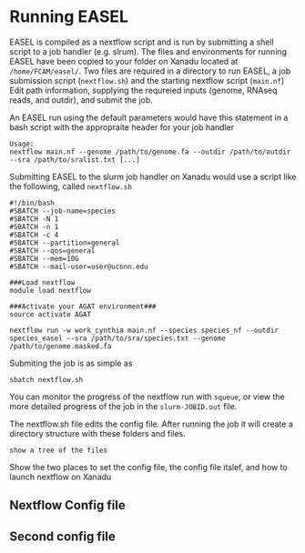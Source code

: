 # Running EASEL

EASEL is compiled as a nextflow script and is run by submitting a shell script to a job handler (e.g. slrum). The files and environments for running EASEL have been copied to your folder on Xanadu located at `/home/FCAM/easel/`. Two files are required in a directory to run EASEL, a job submission script (`nextflow.sh`) and the starting nextflow script (`main.nf`) Edit path information, supplying the requreied inputs (genome, RNAseq reads, and outdir), and submit the job. 

An EASEL run using the default parameters would have this statement in a bash script with the appropraite header for your job handler

```
Usage:
nextflow main.nf --genome /path/to/genome.fa --outdir /path/to/outdir --sra /path/to/sralist.txt [...] 

```

Submitting EASEL to the slurm job handler on Xanadu would use a script like the following, called `nextflow.sh`

```
#!/bin/bash
#SBATCH --job-name=species
#SBATCH -N 1
#SBATCH -n 1
#SBATCH -c 4
#SBATCH --partition=general
#SBATCH --qos=general
#SBATCH --mem=10G
#SBATCH --mail-user=user@uconn.edu

###Load nextflow
module load nextflow

###Activate your AGAT environment###
source activate AGAT

nextflow run -w work_cynthia main.nf --species species_nf --outdir species_easel --sra /path/to/sra/species.txt --genome /path/to/genome.masked.fa

```

Submiting the job is as simple as 

```
sbatch nextflow.sh
```

You can monitor the progress of the nextflow run with `squeue`, or view the more detailed progress of the job in the `slurm-JOBID.out` file.

The nextflow.sh file edits the config file. After running the job it will create a directory structure with these folders and files.

```
show a tree of the files
```

Show the two places to set the config file, the config file itslef, and how to launch nextflow on Xanadu

## Nextflow Config file

## Second config file

